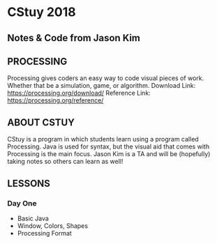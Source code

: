 # CStuy 2018
## Notes & Code from Jason Kim

## PROCESSING
Processing gives coders an easy way to code visual pieces of work. Whether that be a simulation, game, or algorithm.
Download Link: https://processing.org/download/ <ln>
Reference Link: https://processing.org/reference/

## ABOUT CSTUY
CStuy is a program in which students learn using a program called Processing. Java is used for syntax, but the visual aid that comes with Processing is the main focus.
Jason Kim is a TA and will be (hopefully) taking notes so others can learn as well!

## LESSONS
### Day One
- Basic Java
- Window, Colors, Shapes
- Processing Format
